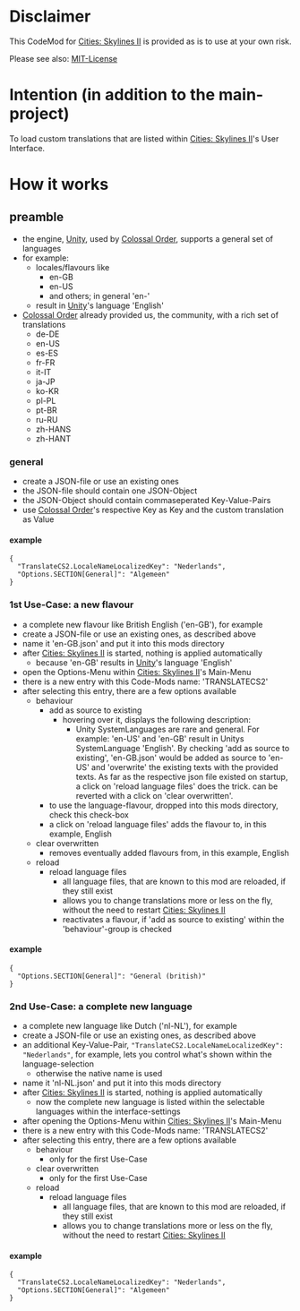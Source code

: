 # Disclaimer
This CodeMod for [Cities: Skylines II](https://www.paradoxinteractive.com/games/cities-skylines-ii) is provided as is to use at your own risk.

Please see also: [MIT-License](https://github.com/suluknumoh/TranslateCS2?tab=MIT-1-ov-file)

# Intention (in addition to the main-project)
To load custom translations that are listed within [Cities: Skylines II](https://www.paradoxinteractive.com/games/cities-skylines-ii)'s User Interface.

# How it works
## preamble
- the engine, [Unity](https://unity.com),  used by [Colossal Order](https://colossalorder.fi), supports a general set of languages
- for example:
    - locales/flavours like
        - en-GB
        - en-US
        - and others; in general 'en-'
    - result in [Unity](https://unity.com)'s language 'English'
- [Colossal Order](https://colossalorder.fi) already provided us, the community, with a rich set of translations
    - de-DE
    - en-US
    - es-ES
    - fr-FR
    - it-IT
    - ja-JP
    - ko-KR
    - pl-PL
    - pt-BR
    - ru-RU
    - zh-HANS
    - zh-HANT

### general
- create a JSON-file or use an existing ones
- the JSON-file should contain one JSON-Object
- the JSON-Object should contain commaseperated Key-Value-Pairs
- use [Colossal Order](https://colossalorder.fi)'s respective Key as Key and the custom translation as Value

#### example

```
{
  "TranslateCS2.LocaleNameLocalizedKey": "Nederlands",
  "Options.SECTION[General]": "Algemeen"
}
```


### 1st Use-Case: a new flavour
- a complete new flavour like British English ('en-GB'), for example
- create a JSON-file or use an existing ones, as described above
- name it 'en-GB.json' and put it into this mods directory
- after [Cities: Skylines II](https://www.paradoxinteractive.com/games/cities-skylines-ii) is started, nothing is applied automatically
    - because 'en-GB' results in [Unity](https://unity.com)'s language 'English'
- open the Options-Menu within [Cities: Skylines II](https://www.paradoxinteractive.com/games/cities-skylines-ii)'s Main-Menu
- there is a new entry with this Code-Mods name: 'TRANSLATECS2'
- after selecting this entry, there are a few options available
    - behaviour
        - add as source to existing
            - hovering over it, displays the following description:
                - Unity SystemLanguages are rare and general. For example: 'en-US' and 'en-GB' result in Unitys SystemLanguage 'English'. By checking 'add as source to existing', 'en-GB.json' would be added as source to 'en-US' and 'overwrite' the existing texts with the provided texts. As far as the respective json file existed on startup, a click on 'reload language files' does the trick. can be reverted with a click on 'clear overwritten'.
        - to use the language-flavour, dropped into this mods directory, check this check-box
        - a click on 'reload language files' adds the flavour to, in this example, English
    - clear overwritten
        - removes eventually added flavours from, in this example, English
    - reload
        - reload language files
            - all language files, that are known to this mod are reloaded, if they still exist
            - allows you to change translations more or less on the fly, without the need to restart [Cities: Skylines II](https://www.paradoxinteractive.com/games/cities-skylines-ii)
            - reactivates a flavour, if 'add as source to existing' within the 'behaviour'-group is checked

#### example
```
{
  "Options.SECTION[General]": "General (british)"
}
```


### 2nd Use-Case: a complete new language
- a complete new language like Dutch ('nl-NL'), for example
- create a JSON-file or use an existing ones, as described above
- an additional Key-Value-Pair, `"TranslateCS2.LocaleNameLocalizedKey": "Nederlands"`, for example, lets you control what's shown within the language-selection
    - otherwise the native name is used
- name it 'nl-NL.json' and put it into this mods directory
- after [Cities: Skylines II](https://www.paradoxinteractive.com/games/cities-skylines-ii) is started, nothing is applied automatically
    - now the complete new language is listed within the selectable languages within the interface-settings
- after opening the Options-Menu within [Cities: Skylines II](https://www.paradoxinteractive.com/games/cities-skylines-ii)'s Main-Menu
- there is a new entry with this Code-Mods name: 'TRANSLATECS2'
- after selecting this entry, there are a few options available
    - behaviour
        - only for the first Use-Case
    - clear overwritten
        - only for the first Use-Case
    - reload
        - reload language files
            - all language files, that are known to this mod are reloaded, if they still exist
            - allows you to change translations more or less on the fly, without the need to restart [Cities: Skylines II](https://www.paradoxinteractive.com/games/cities-skylines-ii)

#### example

```
{
  "TranslateCS2.LocaleNameLocalizedKey": "Nederlands",
  "Options.SECTION[General]": "Algemeen"
}
```